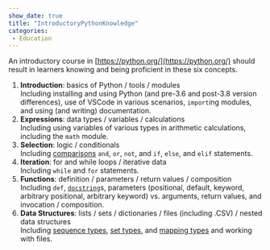 ```yaml
---
show_date: true
title: "IntroductoryPythonKnowledge"
categories:
 - Education
---
```

An introductory course in [https://python.org/](https://python.org/) should result in learners knowing and being proficient in these six concepts.

1. **Introduction**: basics of Python / tools / modules<br>Including installing and using Python (and pre-3.6 and post-3.8 version differences), use of VSCode in various scenarios, `import`ing modules, and using (and writing) documentation.
1. **Expressions**: data types / variables / calculations<br>Including using variables of various types in arithmetic calculations, including the `math` module.
1. **Selection**: logic / conditionals<br>Including [comparisons](https://docs.python.org/3/reference/expressions.html#comparisons)  `and`, `or`, `not`, and `if`, `else`, and `elif` statements.
1. **Iteration**: for and while loops / iterative data<br>Including `while` and `for` statements.
1. **Functions**: definition / parameters / return values / composition<br>Including `def`, [`docstring`](https://peps.python.org/pep-0257/)s, parameters (positional, default, keyword, arbitrary positional, arbitrary keyword) vs. arguments, return values, and invocation / composition.
1. **Data Structures**: lists / sets / dictionaries / files (including .CSV) / nested data structures<br>Including [sequence types](https://docs.python.org/3/library/stdtypes.html#sequence-types-list-tuple-range), [set types](https://docs.python.org/3/library/stdtypes.html#set-types-set-frozenset), and [mapping types](https://docs.python.org/3/library/stdtypes.html#mapping-types-dict) and working with files.


<!-- Modified 2024-03-28:18:38:24 -->
